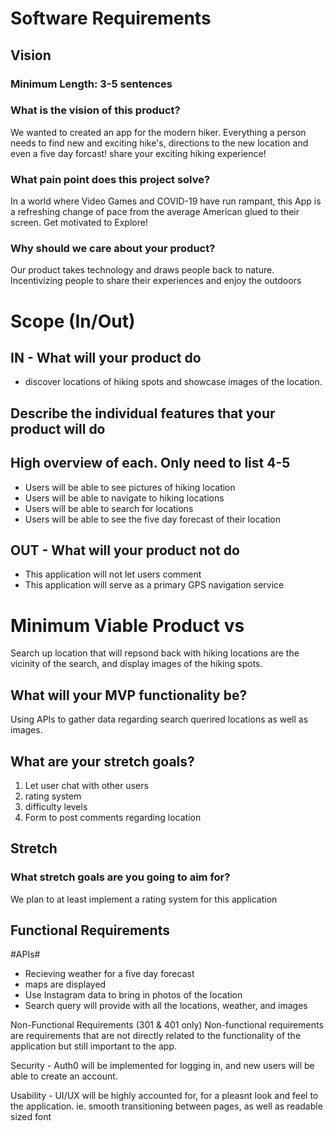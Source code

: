# Software Requirements

## Vision

### Minimum Length: 3-5 sentences

### What is the vision of this product?

We wanted to created an app for the modern hiker.  Everything a person needs to find new and exciting hike's, directions to the new location and even a five day forcast!  share your exciting hiking experience!

### What pain point does this project solve?

In a world where Video Games and COVID-19 have run rampant, this App is a refreshing change of pace from the average American glued to their screen.  Get motivated to Explore!

### Why should we care about your product?

Our product takes technology and draws people back to nature.  Incentivizing people to share their experiences and enjoy the outdoors

# Scope (In/Out)

## IN - What will your product do

* discover locations of hiking spots and showcase images of the location.

## Describe the individual features that your product will do

## High overview of each. Only need to list 4-5

* Users will be able to see pictures of hiking location
* Users will  be able to navigate to hiking locations
* Users will be able to search for locations
* Users will be able to see the five day forecast of their location

## OUT - What will your product not do

* This application will not let users comment
* This application will serve as a primary GPS navigation service

# Minimum Viable Product vs

Search up location that will repsond back with hiking locations are the vicinity of the search, and display images of the hiking spots.

## What will your MVP functionality be?

Using APIs to gather data regarding search querired locations as well as images. 

## What are your stretch goals?

1. Let user chat with other users
2. rating system
3. difficulty levels
4. Form to post comments regarding location

## Stretch

### What stretch goals are you going to aim for?

We plan to at least implement a rating system for this application

## Functional Requirements

#APIs#

* Recieving weather for a five day forecast
* maps are displayed
* Use Instagram data to bring in photos of the location
* Search query will provide with all the locations, weather, and images 


Non-Functional Requirements (301 & 401 only)
Non-functional requirements are requirements that are not directly related to the functionality of the application but still important to the app.

Security - Auth0 will be implemented for logging in, and new users will be able to create an account.

Usability - UI/UX will be highly accounted for, for a pleasnt look and feel to the application. ie. smooth transitioning between pages, as well as readable sized font

